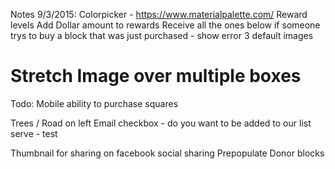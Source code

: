 Notes 9/3/2015:
Colorpicker - https://www.materialpalette.com/
Reward levels
Add Dollar amount to rewards
Receive all the ones below
if someone trys to buy a block that was just purchased - show error
3 default images
# Stretch Image over multiple boxes

Todo:
Mobile ability to purchase squares

Trees / Road on left
Email checkbox - do you want to be added to our list serve - test

Thumbnail for sharing on facebook
social sharing
Prepopulate Donor blocks